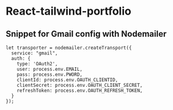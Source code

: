 # React-tailwind-portfolio

## Snippet for Gmail config with Nodemailer

```
let transporter = nodemailer.createTransport({
  service: "gmail",
  auth: {
    type: 'OAuth2',
    user: process.env.EMAIL,
    pass: process.env.PWORD,
    clientId: process.env.OAUTH_CLIENTID,
    clientSecret: process.env.OAUTH_CLIENT_SECRET,
    refreshToken: process.env.OAUTH_REFRESH_TOKEN,
  }
});
```
